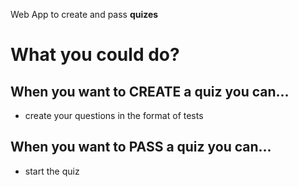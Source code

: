Web App to create and pass **quizes**

# What you could do?
When you want to CREATE a quiz you can...
---
- create your questions in the format of tests

When you want to PASS a quiz you can...
---
- start the quiz
